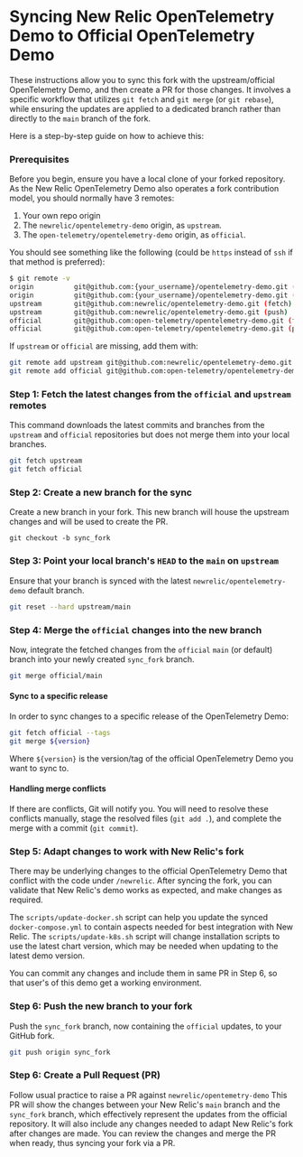 # Syncing New Relic OpenTelemetry Demo to Official OpenTelemetry Demo

These instructions allow you to sync this fork with the upstream/official OpenTelemetry Demo, and then create a PR for those changes.
It involves a specific workflow that utilizes `git fetch` and `git merge` (or `git rebase`), while ensuring the updates are applied to a dedicated branch rather than directly to the `main` branch of the fork.

Here is a step-by-step guide on how to achieve this:

### Prerequisites

Before you begin, ensure you have a local clone of your forked repository. As the New Relic OpenTelemetry Demo also operates a fork contribution model, you should normally have 3 remotes:

1. Your own repo origin
2. The `newrelic/opentelemetry-demo` origin, as `upstream`.
3. The `open-telemetry/opentelemetry-demo` origin, as `official`.

You should see something like the following (could be `https` instead of `ssh` if that method is preferred):

```bash
$ git remote -v                                                               
origin          git@github.com:{your_username}/opentelemetry-demo.git (fetch)
origin          git@github.com:{your_username}/opentelemetry-demo.git (push)
upstream        git@github.com:newrelic/opentelemetry-demo.git (fetch)
upstream        git@github.com:newrelic/opentelemetry-demo.git (push)
official        git@github.com:open-telemetry/opentelemetry-demo.git (fetch)
official        git@github.com:open-telemetry/opentelemetry-demo.git (push)
```

If `upstream` or `official` are missing, add them with:

```bash
git remote add upstream git@github.com:newrelic/opentelemetry-demo.git
git remote add official git@github.com:open-telemetry/opentelemetry-demo.git
```


### Step 1: Fetch the latest changes from the `official` and `upstream` remotes

This command downloads the latest commits and branches from the `upstream` and `official` repositories but does not merge them into your local branches.

```bash
git fetch upstream
git fetch official
```

### Step 2: Create a new branch for the sync

Create a new branch in your fork. This new branch will house the upstream changes and will be used to create the PR.

```ssh
git checkout -b sync_fork
```

### Step 3: Point your local branch's `HEAD` to the `main` on `upstream`

Ensure that your branch is synced with the latest `newrelic/opentelemetry-demo` default branch.

```bash
git reset --hard upstream/main
```

### Step 4: Merge the `official` changes into the new branch

Now, integrate the fetched changes from the `official` `main` (or default) branch into your newly created `sync_fork` branch.

```bash
git merge official/main
```

#### Sync to a specific release

In order to sync changes to a specific release of the OpenTelemetry Demo:

```bash
git fetch official --tags
git merge ${version}
```

Where `${version}` is the version/tag of the official OpenTelemetry Demo you want to sync to. 

#### Handling merge conflicts

If there are conflicts, Git will notify you.
You will need to resolve these conflicts manually, stage the resolved files (`git add .`), and complete the merge with a commit (`git commit`).

### Step 5: Adapt changes to work with New Relic's fork

There may be underlying changes to the official OpenTelemetry Demo that conflict with the code under `/newrelic`.
After syncing the fork, you can validate that New Relic's demo works as expected, and make changes as required.

The `scripts/update-docker.sh` script can help you update the synced `docker-compose.yml` to contain aspects needed for best integration with New Relic.
The `scripts/update-k8s.sh` script will change installation scripts to use the latest chart version, which may be needed when updating to the latest demo version.

You can commit any changes and include them in same PR in Step 6, so that user's of this demo get a working environment.

### Step 6: Push the new branch to your fork

Push the `sync_fork` branch, now containing the `official` updates, to your GitHub fork.

```bash
git push origin sync_fork
```

### Step 6: Create a Pull Request (PR)

Follow usual practice to raise a PR against `newrelic/opentemetry-demo`
This PR will show the changes between your New Relic's `main` branch and the `sync_fork` branch, which effectively represent the updates from the official repository.
It will also include any changes needed to adapt New Relic's fork after changes are made.
You can review the changes and merge the PR when ready, thus syncing your fork via a PR.


